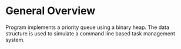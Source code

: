 # General Overview
Program implements a priority queue using a binary heap. The data structure is used
to simulate a command line based task management system.

